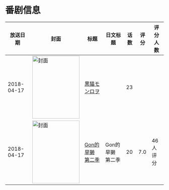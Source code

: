 # 番剧信息

|放送日期|封面|标题|日文标题|话数|评分|评分人数|
|---|---|---|---|---|---|---|
|2018-04-17|<img src="//lain.bgm.tv/pic/cover/c/9a/4f/237838_bKb3g.jpg" alt="封面" style="width:150px;height:200px;object-fit:cover;">|[黒猫モンロヲ](https://bangumi.tv/subject/237838)||23|||
|2018-04-17|<img src="//lain.bgm.tv/pic/cover/c/08/2c/254361_RIqtA.jpg" alt="封面" style="width:150px;height:200px;object-fit:cover;">|[Gon的旱獭 第二季](https://bangumi.tv/subject/254361)|Gon的旱獭 第二季|20|7.0|46人评分|

